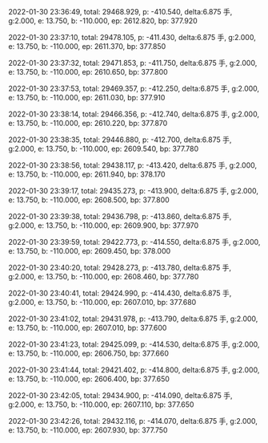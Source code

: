 2022-01-30 23:36:49, total: 29468.929, p: -410.540, delta:6.875 手, g:2.000, e: 13.750, b: -110.000, ep: 2612.820, bp: 377.920

2022-01-30 23:37:10, total: 29478.105, p: -411.430, delta:6.875 手, g:2.000, e: 13.750, b: -110.000, ep: 2611.370, bp: 377.850

2022-01-30 23:37:32, total: 29471.853, p: -411.750, delta:6.875 手, g:2.000, e: 13.750, b: -110.000, ep: 2610.650, bp: 377.800

2022-01-30 23:37:53, total: 29469.357, p: -412.250, delta:6.875 手, g:2.000, e: 13.750, b: -110.000, ep: 2611.030, bp: 377.910

2022-01-30 23:38:14, total: 29466.356, p: -412.740, delta:6.875 手, g:2.000, e: 13.750, b: -110.000, ep: 2610.220, bp: 377.870

2022-01-30 23:38:35, total: 29446.880, p: -412.700, delta:6.875 手, g:2.000, e: 13.750, b: -110.000, ep: 2609.540, bp: 377.780

2022-01-30 23:38:56, total: 29438.117, p: -413.420, delta:6.875 手, g:2.000, e: 13.750, b: -110.000, ep: 2611.940, bp: 378.170

2022-01-30 23:39:17, total: 29435.273, p: -413.900, delta:6.875 手, g:2.000, e: 13.750, b: -110.000, ep: 2608.500, bp: 377.800

2022-01-30 23:39:38, total: 29436.798, p: -413.860, delta:6.875 手, g:2.000, e: 13.750, b: -110.000, ep: 2609.900, bp: 377.970

2022-01-30 23:39:59, total: 29422.773, p: -414.550, delta:6.875 手, g:2.000, e: 13.750, b: -110.000, ep: 2609.450, bp: 378.000

2022-01-30 23:40:20, total: 29428.273, p: -413.780, delta:6.875 手, g:2.000, e: 13.750, b: -110.000, ep: 2608.460, bp: 377.780

2022-01-30 23:40:41, total: 29424.990, p: -414.430, delta:6.875 手, g:2.000, e: 13.750, b: -110.000, ep: 2607.010, bp: 377.680

2022-01-30 23:41:02, total: 29431.978, p: -413.790, delta:6.875 手, g:2.000, e: 13.750, b: -110.000, ep: 2607.010, bp: 377.600

2022-01-30 23:41:23, total: 29425.099, p: -414.530, delta:6.875 手, g:2.000, e: 13.750, b: -110.000, ep: 2606.750, bp: 377.660

2022-01-30 23:41:44, total: 29421.402, p: -414.800, delta:6.875 手, g:2.000, e: 13.750, b: -110.000, ep: 2606.400, bp: 377.650

2022-01-30 23:42:05, total: 29434.900, p: -414.090, delta:6.875 手, g:2.000, e: 13.750, b: -110.000, ep: 2607.110, bp: 377.650

2022-01-30 23:42:26, total: 29432.116, p: -414.070, delta:6.875 手, g:2.000, e: 13.750, b: -110.000, ep: 2607.930, bp: 377.750
